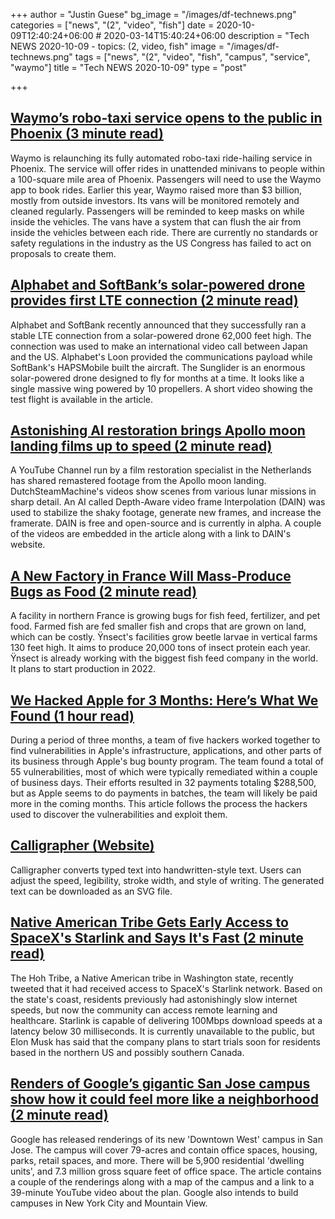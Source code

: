 +++
author = "Justin Guese"
bg_image = "/images/df-technews.png"
categories = ["news", "(2", "video", "fish"]
date = 2020-10-09T12:40:24+06:00 # 2020-03-14T15:40:24+06:00
description = "Tech NEWS 2020-10-09 - topics: (2, video, fish"
image = "/images/df-technews.png"
tags = ["news", "(2", "video", "fish", "campus", "service", "waymo"]
title = "Tech NEWS 2020-10-09"
type = "post"

+++

## [Waymo’s robo-taxi service opens to the public in Phoenix (3 minute read)](https://venturebeat.com/2020/10/08/waymos-robo-taxi-service-opens-to-the-public-in-phoenix//1/010001750cd5623e-b531a88b-b832-4df3-bdcb-238be0245af7-000000/6Z-VDIYKLM0JXNIXw2yH1_B2eb0Ghug_6AEgRhNDA-s=162)

Waymo is relaunching its fully automated robo-taxi ride-hailing service in Phoenix. The service will offer rides in unattended minivans to people within a 100-square mile area of Phoenix. Passengers will need to use the Waymo app to book rides. Earlier this year, Waymo raised more than $3 billion, mostly from outside investors. Its vans will be monitored remotely and cleaned regularly. Passengers will be reminded to keep masks on while inside the vehicles. The vans have a system that can flush the air from inside the vehicles between each ride. There are currently no standards or safety regulations in the industry as the US Congress has failed to act on proposals to create them.

## [Alphabet and SoftBank’s solar-powered drone provides first LTE connection (2 minute read)](https://www.theverge.com/2020/10/8/21507397/alphabet-softabank-solar-power-autonomous-drone-lte-connection/1/010001750cd5623e-b531a88b-b832-4df3-bdcb-238be0245af7-000000/0l6eK_B0hp3kEfDCHNOOiNoPx9xgMOV5oSi4ZU0oObw=162)

Alphabet and SoftBank recently announced that they successfully ran a stable LTE connection from a solar-powered drone 62,000 feet high. The connection was used to make an international video call between Japan and the US. Alphabet's Loon provided the communications payload while SoftBank's HAPSMobile built the aircraft. The Sunglider is an enormous solar-powered drone designed to fly for months at a time. It looks like a single massive wing powered by 10 propellers. A short video showing the test flight is available in the article.

## [Astonishing AI restoration brings Apollo moon landing films up to speed (2 minute read)](https://www.space.com/moon-landing-footage-remastered.html/1/010001750cd5623e-b531a88b-b832-4df3-bdcb-238be0245af7-000000/lT7CQOlAqJw098LJUyOF-22-PemZYOeC2NGSSSUb2r4=162)

A YouTube Channel run by a film restoration specialist in the Netherlands has shared remastered footage from the Apollo moon landing. DutchSteamMachine's videos show scenes from various lunar missions in sharp detail. An AI called Depth-Aware video frame Interpolation (DAIN) was used to stabilize the shaky footage, generate new frames, and increase the framerate. DAIN is free and open-source and is currently in alpha. A couple of the videos are embedded in the article along with a link to DAIN's website.

## [A New Factory in France Will Mass-Produce Bugs as Food (2 minute read)](https://singularityhub.com/2020/10/08/the-future-of-food-might-be-bugs-and-not-just-for-humans//1/010001750cd5623e-b531a88b-b832-4df3-bdcb-238be0245af7-000000/iD4ApoUoyiUgqj7zoBogmUfJuxn1PcM8vKORfjod5RM=162)

A facility in northern France is growing bugs for fish feed, fertilizer, and pet food. Farmed fish are fed smaller fish and crops that are grown on land, which can be costly. Ÿnsect's facilities grow beetle larvae in vertical farms 130 feet high. It aims to produce 20,000 tons of insect protein each year. Ÿnsect is already working with the biggest fish feed company in the world. It plans to start production in 2022.

## [We Hacked Apple for 3 Months: Here’s What We Found (1 hour read)](https://samcurry.net/hacking-apple//1/010001750cd5623e-b531a88b-b832-4df3-bdcb-238be0245af7-000000/QY58SxaSU4IqduVskrlIFvo_qhimYbgzkvBz5Q8YkAA=162)

During a period of three months, a team of five hackers worked together to find vulnerabilities in Apple's infrastructure, applications, and other parts of its business through Apple's bug bounty program. The team found a total of 55 vulnerabilities, most of which were typically remediated within a couple of business days. Their efforts resulted in 32 payments totaling $288,500, but as Apple seems to do payments in batches, the team will likely be paid more in the coming months. This article follows the process the hackers used to discover the vulnerabilities and exploit them.

## [Calligrapher (Website)](https://www.calligrapher.ai//1/010001750cd5623e-b531a88b-b832-4df3-bdcb-238be0245af7-000000/r78tZHroNK2KfCvgbWGuAxbLTS_KR85M4pyyChrlXZo=162)

Calligrapher converts typed text into handwritten-style text. Users can adjust the speed, legibility, stroke width, and style of writing. The generated text can be downloaded as an SVG file.

## [Native American Tribe Gets Early Access to SpaceX's Starlink and Says It's Fast (2 minute read)](https://www.pcmag.com/news/native-american-tribe-gets-early-access-to-spacexs-starlink-and-says-its/1/010001750cd5623e-b531a88b-b832-4df3-bdcb-238be0245af7-000000/4YN6nbxvkgcqyKmKRRs1ywWNvV_W0X7fgockVaNyv8s=162)

The Hoh Tribe, a Native American tribe in Washington state, recently tweeted that it had received access to SpaceX's Starlink network. Based on the state's coast, residents previously had astonishingly slow internet speeds, but now the community can access remote learning and healthcare. Starlink is capable of delivering 100Mbps download speeds at a latency below 30 milliseconds. It is currently unavailable to the public, but Elon Musk has said that the company plans to start trials soon for residents based in the northern US and possibly southern Canada.

## [Renders of Google’s gigantic San Jose campus show how it could feel more like a neighborhood (2 minute read)](https://www.theverge.com/2020/10/8/21508416/google-gigantic-san-jose-campus-downtown-west/1/010001750cd5623e-b531a88b-b832-4df3-bdcb-238be0245af7-000000/5Bkps1R58jeW15Rc5xk-sJMIgn3-CnMXPPkyt1kjhXs=162)

Google has released renderings of its new 'Downtown West' campus in San Jose. The campus will cover 79-acres and contain office spaces, housing, parks, retail spaces, and more. There will be 5,900 residential 'dwelling units', and 7.3 million gross square feet of office space. The article contains a couple of the renderings along with a map of the campus and a link to a 39-minute YouTube video about the plan. Google also intends to build campuses in New York City and Mountain View.

